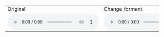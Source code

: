  <table>
  <tr>
    <td>Original</td>
    <td>Change_formant</td>
    <td>Pitch_Randomization</td>
   <td>Change_formant_And_Pitch_Randomization</td>
  </tr>
  
  <tr>
    <td>
          <audio controls autoplay>
                <source src="https://github.com/w7852410/audio_sample/raw/gh-pages/828/ntust.wav" type="audio/mpeg">
          </audio></td>
    <td>
          <audio controls autoplay>
                <source src="https://github.com/w7852410/audio_sample/raw/gh-pages/828/change_formant.wav" type="audio/mpeg">
          </audio></td>
    <td>
          <audio controls autoplay>
                <source src="https://github.com/w7852410/audio_sample/raw/gh-pages/828/random_pitch.wav" type="audio/mpeg">
          </audio></td>
   <td>
          <audio controls autoplay>
                <source src="https://github.com/w7852410/audio_sample/raw/gh-pages/828/change_formant_and_random_pitch.wav" type="audio/mpeg">
          </audio></td>
  </tr>
  
</table>

